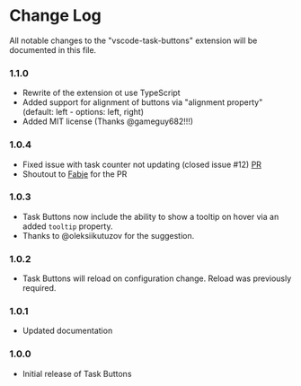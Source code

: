 # Change Log

All notable changes to the "vscode-task-buttons" extension will be documented in this file.

### 1.1.0

- Rewrite of the extension ot use TypeScript
- Added support for alignment of buttons via "alignment property" (default: left - options: left, right)
- Added MIT license (Thanks @gameguy682!!!)

### 1.0.4

- Fixed issue with task counter not updating (closed issue #12) [PR](https://github.com/spencerwmiles/vscode-task-buttons/pull/14)
- Shoutout to [Fabje](https://github.com/FaBjE) for the PR

### 1.0.3

- Task Buttons now include the ability to show a tooltip on hover via an added `tooltip` property.
- Thanks to @oleksiikutuzov for the suggestion.

### 1.0.2

- Task Buttons will reload on configuration change. Reload was previously required.

### 1.0.1

- Updated documentation

### 1.0.0

- Initial release of Task Buttons
